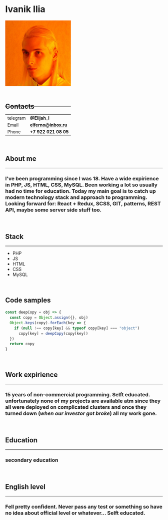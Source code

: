 # Ivanik Ilia

<img src="avatar.jpg" alt="avatar" width="210" style="margin-bottom: 20px;"/>

## Contacts

<div style='margin-top: -30px;'></div>

&nbsp; | &nbsp;
-----------|------- 
telegram | **@Elijah_I**
Email | **elferno@inbox.ru**
Phone | **+7 922 021 08 05**

<br />

## About me
***
### I've been programming since I was 18. Have a wide expirience in PHP, JS, HTML, CSS, MySQL. Been working a lot so usually had no time for education. Today my main goal is to catch up modern technology stack and approach to programming. Looking forward for: React + Redux, SCSS, GIT, patterns, REST API, maybe some server side stuff too.

<br />

## Stack
***
* PHP
* JS
* HTML
* CSS
* MySQL

<br />

## Code samples

```javascript
const deepCopy = obj => {
  const copy = Object.assign({}, obj)
  Object.keys(copy).forEach(key => {
    if (null !== copy[key] && typeof copy[key] === "object")
      copy[key] = deepCopy(copy[key])
  })
  return copy
}
```

<br />

## Work expirience
***
### 15 years of non-commercial programming. Selft educated. unfortunately none of my projects are available atm since they all were deployed on complicated clusters and once they turned down (_when our investor got broke_) all my work gone.

<br />

## Education
***
### secondary education

<br />

## English level
***
### Fell pretty confident. Never pass any test or something so have no idea about official level or whatever... Selft educated.